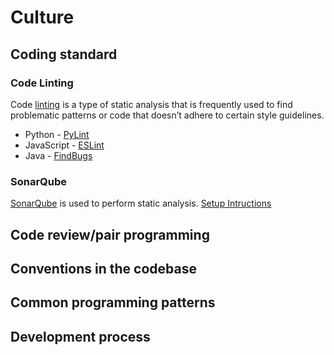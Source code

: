# Culture

## Coding standard

### Code Linting
Code [linting](https://en.wikipedia.org/wiki/Lint_(software)) is a type of static analysis that is frequently used to find problematic patterns or code that doesn’t adhere to certain style guidelines. 
* Python - [PyLint](https://www.pylint.org/m)
* JavaScript - [ESLint](https://eslint.org/)
* Java - [FindBugs](http://findbugs.sourceforge.net/)

### SonarQube
[SonarQube](https://www.sonarqube.org/) is used to perform static analysis. [Setup Intructions](pages/sonarqube.md)

## Code review/pair programming 
## Conventions in the codebase 
## Common programming patterns 
## Development process